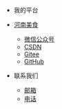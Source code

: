 <!--_navbar.md上面的导航栏-->

* 我的平台

* [河南美食](https://www.zxdmy.com)
    * [微信公众号](https://img.zxdmy.com/md/20210129164325.jpg)
    * [CSDN](https://cxhit.blog.csdn.net/)
    * [Gitee](https://gitee.com/ZXAcademy)
    * [GitHub](https://github.com/ZXAcademy)


* 联系我们
    * [邮箱](contacts/email.md)
    * [电话](zh-contacts/phone.md)